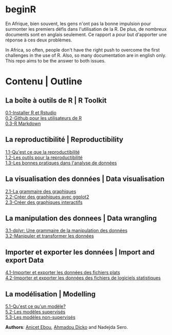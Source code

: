 # beginR
En Afrique, bien souvent, les gens n'ont pas la bonne impulsion pour surmonter les premiers défis dans l'utilisation de la R. De plus, de nombreux documents sont en anglais seulement. Ce rapport a pour but d'apporter une réponse à ces deux problèmes.

In Africa, so often, people don't have the right push to overcome the first challenges in the use of R. Also, so many documentation are in english only. This repo aims to be the answer to both issues.

# Contenu | Outline

## La boîte à outils de R | R Toolkit

[0.1-Installer R et Rstudio]()  
[0.2-Github pour les utilisateurs de R]()  
[0.3-R Markdown]()  

## La reproductibilité | Reproductibility

[1.1-Qu'est ce que la reproductibilité]()  
[1.2-Les outils pour la reproductibilité]()  
[1.3-Les bonnes pratiques dans l'analyse de données]()  

## La visualisation des données | Data visualisation

[2.1-La grammaire des graphiques]()  
[2.2-Créer des graphiques avec ggplot2]()  
[2.3-Créer des graphiques interactifs]()  

## La manipulation des donnees | Data wrangling

[3.1-dplyr: Une grammaire de la manipulation des données]()  
[3.2-Manipuler et transformer les données]()  

## Importer et exporter les données | Import and export Data

[4.1-Importer et exporter les données des fichiers plats]()  
[4.2-Importer et exporter les données des fichiers de logiciels statistiques]()  

## La modélisation | Modelling

[5.1-Qu'est ce qu'un modèle?]()  
[5.2-Les modèles supervisés]()  
[5.3-Les modèles non-supervisés]()  


**Authors**: [Anicet Ebou](https://github.com/Ebedthan), [Ahmadou Dicko](https://github.com/dickoa) and Nadejda Sero. 
